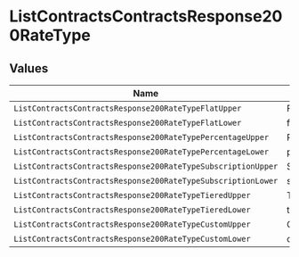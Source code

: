 # ListContractsContractsResponse200RateType


## Values

| Name                                                         | Value                                                        |
| ------------------------------------------------------------ | ------------------------------------------------------------ |
| `ListContractsContractsResponse200RateTypeFlatUpper`         | FLAT                                                         |
| `ListContractsContractsResponse200RateTypeFlatLower`         | flat                                                         |
| `ListContractsContractsResponse200RateTypePercentageUpper`   | PERCENTAGE                                                   |
| `ListContractsContractsResponse200RateTypePercentageLower`   | percentage                                                   |
| `ListContractsContractsResponse200RateTypeSubscriptionUpper` | SUBSCRIPTION                                                 |
| `ListContractsContractsResponse200RateTypeSubscriptionLower` | subscription                                                 |
| `ListContractsContractsResponse200RateTypeTieredUpper`       | TIERED                                                       |
| `ListContractsContractsResponse200RateTypeTieredLower`       | tiered                                                       |
| `ListContractsContractsResponse200RateTypeCustomUpper`       | CUSTOM                                                       |
| `ListContractsContractsResponse200RateTypeCustomLower`       | custom                                                       |